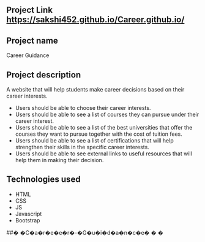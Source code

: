 ## Project Link  https://sakshi452.github.io/Career.github.io/
## Project name
Career Guidance
​
## Project description
A website that will help students make career decisions based on their career interests. 


 - Users should be able to choose their career interests. 
 - Users should be able to see  a list of courses they can pursue under their career interest. 
 - Users should be able to see a  list of  the best universities that offer the courses they want to pursue together with the cost of tuition fees.
 - Users should be able to see a list of certifications that will help strengthen their skills in the specific career interests. 
 - Users should be able to see external links to  useful resources that will help them in making their decision. 

    
  

## Technologies used
 - HTML
 - CSS
 - JS
 - Javascript
 - Bootstrap
  
##� �C�a�r�e�e�r�-�G�u�i�d�a�n�c�e�
�
�
